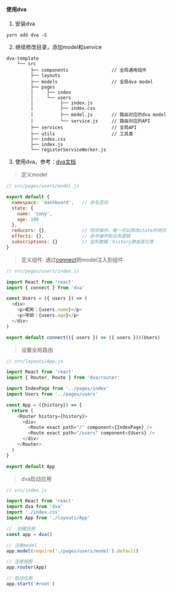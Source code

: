 #### 使用dva
1. 安装dva
```
yarn add dva -S
``` 

2. 继续修改目录，添加model和service
```
dva-template                        
    └── src      
         ├── components                // 全局通用组件 
         ├── layouts                   
         ├── models                    // 全局dva model
         ├── pages                     
         |     ├── index               
         |     └── users               
         |          ├── index.js
         |          ├── index.css
         |          ├── model.js       // 路由对应的dva model
         |          └── service.js     // 路由对应的API      
         ├── services                  // 全局API
         ├── utils                     // 工具类
         ├── index.css
         ├── index.js                  
         └── registerServiceWorker.js  
```
3. 使用dva，参考：[dva文档](https://dvajs.com/)  

> 定义model
```javascript
// src/pages/users/model.js

export default {
  namespace: 'dashboard',   // 命名空间
  state: {
    name: 'tony',
    age: 100
  },
  reducers: {},             // 同步操作，唯一可以修改state的地方
  effects: {},              // 异步操作和业务逻辑
  subscriptions: {}         // 监听数据：history路由变化等
}
```

> 定义组件: 通过[connect](https://github.com/reduxjs/react-redux/blob/master/docs/api.md#connectmapstatetoprops-mapdispatchtoprops-mergeprops-options)把model注入到组件
```javascript
// src/pages/users/index.js

import React from 'react'
import { connect } from 'dva'

const Users = ({ users }) => (
  <div>
    <p>昵称：{users.name}</p>
    <p>年龄：{users.age}</p>
  </div>
)

export default connect(({ users }) => ({ users }))(Users)
```
> 设置全局路由
```javascript
// src/layouts/App.js

import React from 'react'
import { Router, Route } from 'dva/router'

import IndexPage from '../pages/index'
import Users from '../pages/users'

const App = ({history}) => {
  return (
    <Router history={history}>
      <div>
        <Route exact path="/" component={IndexPage} />
        <Route exact path="/users" component={Users} />
      </div>
    </Router>  
  )
}

export default App
```
> dva启动应用
```javascript
// src/index.js

import React from 'react'
import dva from 'dva'
import './index.css'
import App from './layouts/App'

//  创建应用
const app = dva()

// 注册model
app.model(require('./pages/users/model').default)

// 注册视图
app.router(App)

// 启动应用
app.start('#root')


```